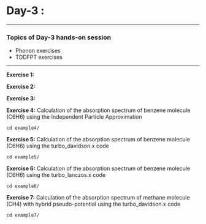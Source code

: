 # Day-3 :
---------

### Topics of Day-3 hands-on session

- Phonon exercises 
- TDDFPT exercises

-----------

**Exercise 1:** 
    
**Exercise 2:** 
    
**Exercise 3:** 

**Exercise 4:** Calculation of the absorption spectrum of benzene molecule (C6H6) using the Independent Particle Approximation

    cd example4/

**Exercise 5:** Calculation of the absorption spectrum of benzene molecule (C6H6) using the turbo_davidson.x code

    cd example5/

**Exercise 6:** Calculation of the absorption spectrum of benzene molecule (C6H6) using the turbo_lanczos.x code

    cd example6/

**Exercise 7:** Calculation of the absorption spectrum of methane molecule (CH4) with hybrid pseudo-potential using the turbo_davidson.x code

    cd example7/
